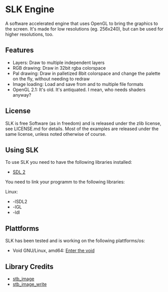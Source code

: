 # SLK Engine

A software accelerated engine that uses OpenGL to bring the graphics to the screen. It's made for low resolutions (eg. 256x240), but can be used for higher resolutions, too.

## Features

* Layers: Draw to multiple independent layers
* RGB drawing: Draw in 32bit rgba colorspace
* Pal drawing: Draw in palletized 8bit colorspace and change the palette on the fly, without needing to redraw
* Image loading: Load and save from and to multiple file formats
* OpenGL 2.1: It's old. It's antiquated. I mean, who needs shaders anyway?

## License

SLK is free Software (as in freedom) and is released under the zlib license, see LICENSE.md for details. Most of the examples are released under the same license, unless noted otherwise of course.

## Using SLK

To use SLK you need to have the following libraries installed:

* [SDL 2](https://www.libsdl.org/)

You need to link your programm to the following libraries:

Linux:

* -lSDL2
* -lGL
* -ldl

## Plattforms

SLK has been tested and is working on the following plattforms/os:

* Void GNU/Linux, amd64: [Enter the void](https://voidlinux.org/) 

## Library Credits

* [stb_image](https://github.com/nothings/stb/blob/master/stb_image.h)
* [stb_image_write](https://github.com/nothings/stb/blob/master/stb_image_write.h) 
